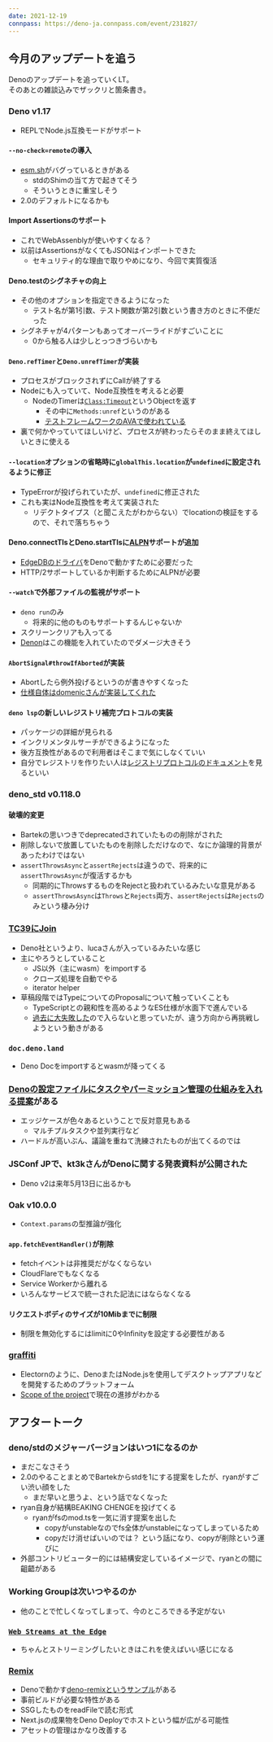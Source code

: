 ```yaml
---
date: 2021-12-19
connpass: https://deno-ja.connpass.com/event/231827/
---
```


## 今月のアップデートを追う

Denoのアップデートを追っていくLT。  
そのあとの雑談込みでザックリと箇条書き。

### Deno v1.17
- REPLでNode.js互換モードがサポート

#### `--no-check=remote`の導入
- [esm.sh](https://esm.sh)がバグっているときがある
  - stdのShimの当て方で起きてそう
  - そういうときに重宝しそう
- 2.0のデフォルトになるかも

#### Import Assertionsのサポート
- これでWebAssenblyが使いやすくなる？
- 以前はAssertionsがなくてもJSONはインポートできた
  - セキュリティ的な理由で取りやめになり、今回で実質復活

#### Deno.testのシグネチャの向上
- その他のオプションを指定できるようになった
  - テスト名が第1引数、テスト関数が第2引数という書き方のときに不便だった
- シグネチャが4パターンもあってオーバーライドがすごいことに
  - 0から触る人は少しとっつきづらいかも

#### `Deno.refTimer`と`Deno.unrefTimer`が実装
- プロセスがブロックされずにCallが終了する
- Nodeにも入っていて、Node互換性を考えると必要
  - NodeのTimerは[`Class:Timeout`](https://nodejs.org/api/timers.html#class-timeout)というObjectを返す
    - その中に`Methods:unref`というのがある
    - [テストフレームワークのAVAで使われている](https://github.com/avajs/ava/blob/0edfd00865a7103d52b81406e4b4443bd2e8cf9a/lib/worker/channel.cjs#L35)
- 裏で何かやっていてほしいけど、プロセスが終わったらそのまま終えてほしいときに使える

#### `--location`オプションの省略時に`globalThis.location`が`undefined`に設定されるように修正
- TypeErrorが投げられていたが、`undefined`に修正された
- これも実はNode互換性を考えて実装された
  - リデクトタイプス（と聞こえたがわからない）でlocationの検証をするので、それで落ちちゃう

#### Deno.connectTlsとDeno.startTlsに[ALPN](https://developer.mozilla.org/ja/docs/Glossary/ALPN)サポートが追加
- [EdgeDBのドライバ](https://github.com/edgedb/edgedb-deno)をDenoで動かすために必要だった
- HTTP/2サポートしているか判断するためにALPNが必要

#### `--watch`で外部ファイルの監視がサポート
- `deno run`のみ
  - 将来的に他のものもサポートするんじゃないか
- スクリーンクリアも入ってる
- [Denon](https://github.com/denosaurs/denon)はこの機能を入れていたのでダメージ大きそう

#### `AbortSignal#throwIfAborted`が実装
- Abortしたら例外投げるというのが書きやすくなった
- [仕様自体はdomenicさんが実装してくれた](https://github.com/whatwg/dom/commit/cfe2f1e5870aa2f905dc665c34e4278558b9ab1a)

#### `deno lsp`の新しいレジストリ補完プロトコルの実装
- パッケージの詳細が見られる
- インクリメンタルサーチができるようになった
- 後方互換性があるので利用者はそこまで気にしなくていい
- 自分でレジストリを作りたい人は[レジストリプロトコルのドキュメント](https://deno.land/manual@main/language_server/imports)を見るといい

### deno_std v0.118.0
#### 破壊的変更
- Bartekの思いつきでdeprecatedされていたものの削除がされた
- 削除しないで放置していたものを削除しただけなので、なにか論理的背景があったわけではない
- `assertThrowsAsync`と`assertRejects`は違うので、将来的に`assertThrowsAsync`が復活するかも
  - 同期的にThrowsするものをRejectと扱われているみたいな意見がある
  - `assertThrowsAsync`は`Throws`と`Rejects`両方、`assertRejects`は`Rejects`のみという棲み分け

### [TC39にJoin](https://deno.com/blog/deno-joins-tc39)
- Deno社というより、lucaさんが入っているみたいな感じ
- 主にやろうとしていること
  - JS以外（主にwasm）をimportする
  - クローズ処理を自動でやる
  - iterator helper
- 草稿段階ではTypeについてのProposalについて触っていくことも
  - TypeScriptとの親和性を高めるようなES仕様が水面下で進んでいる
  - [過去に大失敗した](https://ja.wikipedia.org/wiki/ECMAScript#ECMAScript_4)ので入らないと思っていたが、違う方向から再挑戦しようという動きがある

### `doc.deno.land`
- Deno Docをimportするとwasmが降ってくる

### [Denoの設定ファイルにタスクやパーミッション管理の仕組みを入れる提案](https://github.com/denoland/deno/issues/12764)がある
- エッジケースが色々あるということで反対意見もある
  - マルチプルタスクや並列実行など
- ハードルが高いぶん、議論を重ねて洗練されたものが出てくるのでは

### JSConf JPで、kt3kさんがDenoに関する発表資料が公開された
- Deno v2は来年5月13日に出るかも

### Oak v10.0.0
- `Context.params`の型推論が強化

#### `app.fetchEventHandler()`が削除
- fetchイベントは非推奨だがなくならない
- CloudFlareでもなくなる
- Service Workerから離れる
- いろんなサービスで統一された記法にはならなくなる

#### リクエストボディのサイズが10Mibまでに制限
- 制限を無効化するにはlimitに0やInfinityを設定する必要性がある

### [graffiti](https://github.com/cztomsik/graffiti)
- Electornのように、DenoまたはNode.jsを使用してデスクトップアプリなどを開発するためのプラットフォーム
- [Scope of the project](http://tomsik.cz/graffiti/docs/scope-of-the-project.html)で現在の進捗がわかる

## アフタートーク
### deno/stdのメジャーバージョンはいつ1になるのか
- まだこなさそう
- 2.0のやることまとめでBartekからstdを1にする提案をしたが、ryanがすごい渋い顔をした
  - まだ早いと思うよ、という話でなくなった
- ryan自身が結構BEAKING CHENGEを投げてくる
  - ryanがfsのmod.tsを一気に消す提案を出した
    - copyがunstableなのでfs全体がunstableになってしまっているため
    - copyだけ消せばいいのでは？ という話になり、copyが削除という運びに
- 外部コントリビューター的には結構安定しているイメージで、ryanとの間に齟齬がある
### Working Groupは次いつやるのか
- 他のことで忙しくなってしまって、今のところできる予定がない

### [`Web Streams at the Edge`](https://deno.com/blog/deploy-streams)
- ちゃんとストリーミングしたいときはこれを使えばいい感じになる

### [Remix](https://github.com/remix-run/remix)
- Denoで動かす[deno-remixというサンプル](https://github.com/kentcdodds/deno-remix)がある
- 事前ビルドが必要な特性がある
- SSGしたものをreadFileで読む形式
- Next.jsの成果物をDeno Deployでホストという幅が広がる可能性
- アセットの管理はかなり改善する
